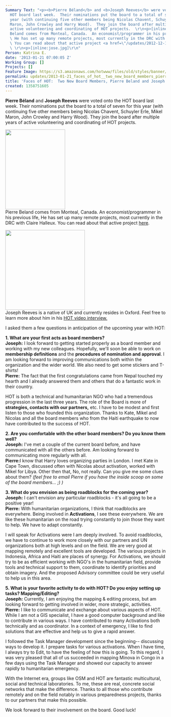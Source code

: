 ```yaml
---
Summary Text: "<p><b>Pierre Béland</b> and <b>Joseph Reeves</b> were voted onto the
  HOT board last week.  Their nominations put the board to a total of seven for this
  year (with continuing five other members being Nicolas Chavent, Schuyler Erle, Mikel
  Maron, John Crowley and Harry Wood).  They join the board after multiple years of
  active volunteering and coordinating of HOT projects.  \r\n<p>[inline:pierre-beland.png]\r\nPierre
  Beland comes from Monteal, Canada.  An economist/programmer in his previous life,
  \ He has set up many remote projects, most currently in the DRC with Claire Halleux.
  \ You can read about that active project <a href=\"/updates/2012-12-12_hot_activation_south_and_north_kivu_democratic_republic_of_congo\">here</a>.
  \ \r\n<p>[inline:jose.jpg]\r\n"
Person: Katrina E.
date: '2013-01-21 07:00:05 Z'
Working Group: []
Projects: []
Feature Image: https://s3.amazonaws.com/hotwww/files/old/styles/banner/public/pierre-beland.png
permalink: updates/2013-01-21_faces_of_hot__two_new_board_members_pierre_beland_and_joseph_reeves
title: 'Faces of HOT:  Two New Board Members, Pierre Beland and Joseph Reeves'
created: 1358751605
---
```

<p><strong>Pierre Béland</strong> and <strong>Joseph Reeves</strong> were voted onto the HOT board last week. Their nominations put the board to a total of seven for this year (with continuing five other members being Nicolas Chavent, Schuyler Erle, Mikel Maron, John Crowley and Harry Wood). They join the board after multiple years of active volunteering and coordinating of HOT projects.</p><p><img class="image-medium" title="Pierre Beland" src="https://s3.amazonaws.com/hotwww/files/old/styles/medium/public/pierre-beland_1.png?itok=jTDrSS_2" alt="" height="250" width="188"><br>Pierre Beland comes from Monteal, Canada. An economist/programmer in his previous life, He has set up many remote projects, most currently in the DRC with Claire Halleux. You can read about that active project <a href="/updates/2012-12-12_hot_activation_south_and_north_kivu_democratic_republic_of_congo">here</a>.</p><p><img class="image-medium" title="Joseph Reeves" src="https://s3.amazonaws.com/hotwww/files/old/styles/medium/public/jose_0_1.jpg?itok=RfrKneiK" alt="" height="250" width="250"><br>Joseph Reeves is a native of UK and currently resides in Oxford. Feel free to learn more about him in his <a href="/updates/2012-11-22_faces_of_hot_volunteer_joseph_reeves">HOT video interview.</a></p><p>I asked them a few questions in anticipation of the upcoming year with HOT:</p><p><strong> 1. What are your first acts as board members? </strong> <br><strong>Joseph:</strong> I look forward to getting started properly as a board member and working with my new colleagues. Hopefully, we'll soon be able to work on <strong>membership definitions</strong> and the <strong>procedures of nomination and approval</strong>. I am looking forward to improving communications both within the organization and the wider world. We also need to get some stickers and T-shirts! <br><strong>Pierre:</strong> The fact that the first congratulations came from Nepal touched my hearth and I already answered them and others that do a fantastic work in their country.</p><p>HOT is both a technical and humanitarian NGO who had a tremendous progression in the last three years. The role of the Board is more of <strong>strategies, contacts with our partners,</strong> etc. I have to be modest and first listen to those who founded this organization. Thanks to Kate, Mikel and Nicolas and all the board members who from the Haiti earthquake to now have contributed to the success of HOT.</p><p><strong>2. Are you comfortable with the other board members? Do you know them well?</strong> <br><strong>Joseph:</strong> I've met a couple of the current board before, and have communicated with all the others before. Am looking forward to communicating more regularly with all. <br><strong>Pierre:</strong>I know that Harry loves organizing parties in London. I met Kate in Cape Town, discussed often with Nicolas about activation, worked with Mikel for Libya. Other then that, No, not really. Can you give me some clues about them? <em>(feel free to email Pierre if you have the inside scoop on some of the board members... ;) )</em></p><p><strong>3. What do you envision as being roadblocks for the coming year? Joseph:</strong> I can't envision any particular roadblocks - it's all going to be a positive year! <strong><br>Pierre:</strong> With humanitarian organizations, I think that roadblocks are everywhere. Being involved in <strong>Activations</strong>, I see these everywhere. We are like these humanitarian on the road trying constantly to join those they want to help. We have to adapt constantly.</p><p>I will speak for Activations were I am deeply involved. To avoid roadblocks, we have to continue to work more closely with our partners and UN organizations both at high levels and on the field. We are very good at mapping remotely and excellent tools are developed. The various projects in Indonesia, Africa and Haiti are places of synergy. For Activations, we should try to be as efficient working with NGO's in the humanitarian field, provide tools and technical support to them, coordinate to identify priorities and obtain imagery. And the proposed Advisory committee could be very useful to help us in this area.</p><p><strong>5. What is your favorite activity to do with HOT? Do you enjoy setting up tasks? Mapping/Editing? <br>J</strong><strong>oseph:</strong> Currently, I am enjoying the mapping &amp; editing process, but am looking forward to getting involved in wider, more strategic, activities. <br><strong>Pierre:</strong> I like to communicate and exchange about various aspects of HOT. While I am not a GIS specialist, I have a good computer background and like to contribute in various ways. I have contributed to many Activations both technically and as coordinator. In a context of emergency, I like to find solutions that are effective and help us to give a rapid answer.</p><p>I followed the Task Manager development since the beginning-- discussing ways to develop it. I prepare tasks for various activations. When I have time, I always try to Edit, to have the feeling of how this is going. To this regard, I was very pleased that all of us succeeded in mapping Minova in Congo in a few days using the Task Manager and showed our capacity to answer rapidly to humanitarian emergency.</p><p>With the Internet era, groups like OSM and HOT are fantastic multicultural, social and technical laboratories. To me, these are real, concrete social networks that make the difference. Thanks to all those who contribute remotely and on the field notably in various preparedness projects, thanks to our partners that make this possible.</p><p>We look forward to their involvement on the board. Good luck!</p>
